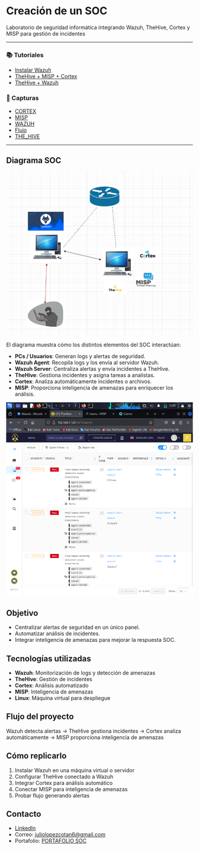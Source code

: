 # Creación de un SOC
Laboratorio de seguridad informática integrando Wazuh, TheHive, Cortex y MISP para gestión de incidentes

---

### 📚 Tutoriales
- [Instalar Wazuh](instalar-wazuh.md)
- [TheHive + MISP + Cortex](thehive-misp-cortex.md)
- [TheHive + Wazuh](thehive-wazuh.md)

### 📁 Capturas
- [CORTEX](capturas/CORTEX/index.md)
- [MISP](capturas/MISP/index.md)
- [WAZUH](capturas/WAZUH/index.md)
- [Flujo](capturas/flujo/index.md)
- [THE_HIVE](capturas/THE_HIVE/index.md)

---

## Diagrama SOC

![Diagrama SOC](capturas/dashboard/Captura%20desde%202025-08-31%2018-02-30.png)

El diagrama muestra cómo los distintos elementos del SOC interactúan:

- **PCs / Usuarios**: Generan logs y alertas de seguridad.
- **Wazuh Agent**: Recopila logs y los envía al servidor Wazuh.
- **Wazuh Server**: Centraliza alertas y envía incidentes a TheHive.
- **TheHive**: Gestiona incidentes y asigna tareas a analistas.
- **Cortex**: Analiza automáticamente incidentes o archivos.
- **MISP**: Proporciona inteligencia de amenazas para enriquecer los análisis.

![Flujo TheHive](capturas/dashboard/06.png)

## Objetivo

- Centralizar alertas de seguridad en un único panel.
- Automatizar análisis de incidentes.
- Integrar inteligencia de amenazas para mejorar la respuesta SOC.

## Tecnologías utilizadas

- **Wazuh**: Monitorización de logs y detección de amenazas
- **TheHive**: Gestión de incidentes
- **Cortex**: Análisis automatizado
- **MISP**: Inteligencia de amenazas
- **Linux**: Máquina virtual para despliegue

## Flujo del proyecto

Wazuh detecta alertas → TheHive gestiona incidentes → Cortex analiza automáticamente → MISP proporciona inteligencia de amenazas

## Cómo replicarlo

1. Instalar Wazuh en una máquina virtual o servidor
2. Configurar TheHive conectado a Wazuh
3. Integrar Cortex para análisis automático
4. Conectar MISP para inteligencia de amenazas
5. Probar flujo generando alertas

## Contacto

- [LinkedIn](https://www.linkedin.com/in/julio-lópez-cotán-1032aa348)
- Correo: juliolopezcotan6@gmail.com
- Portafolio: [PORTAFOLIO SOC](https://julio161612.github.io/Creacion-de-un-SOC/)

